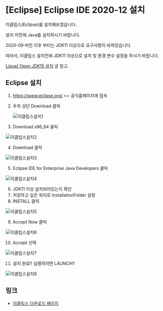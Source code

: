 # [Eclipse] Eclipse IDE 2020‑12 설치

이클립스(Eclipse)를 설치해보겠습니다.

설치 이전에 Java를 설치하시기 바랍니다.

2020-09 버전 이후 부터는 JDK11 이상으로 요구사항이 바뀌었습니다.

따라서, 이클립스 설치전에 JDK11 이상으로 설치 및 환경 변수 설정을 하시기 바랍니다.

[[Java] Open JDK15 설치](https://poetic-code.tistory.com/76?category=832502) 글 참고.



## Eclipse 설치

1. <https://www.eclipse.org/>    <= 공식홈페이지에 접속

2. 우측 상단 Download 클릭

   ![이클립스설치1](이클립스설치1.png)

3. Download x86_64 클릭

![이클립스설치2](이클립스설치2.png)

4. Download 클릭

![이클립스설치3](이클립스설치3.png)

5. Eclipse IDE for Enterprise Java Developers 클릭

![이클립스설치4](이클립스설치4.png)

6. JDK11 이상 설치되어있는지 확인
7. 저장하고 싶은 위치로 InstallationFolder 설정
8. INSTALL 클릭

![이클립스설치5](이클립스설치5.png)

9. Accept Now 클릭

![이클립스설치6](이클립스설치6.png)

10. Accept 선택

![이클립스설치7](이클립스설치7.png)

11. 설치 완료!! 실행하려면 LAUNCH!!

![이클립스설치8](이클립스설치8.png)



## 링크

* [이클립스 다운로드 페이지](https://www.eclipse.org/downloads/)

